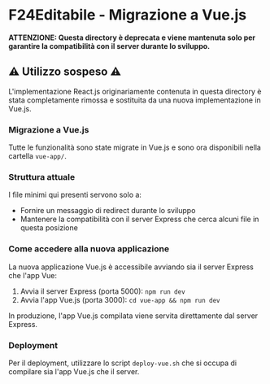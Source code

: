 # F24Editabile - Migrazione a Vue.js

**ATTENZIONE: Questa directory è deprecata e viene mantenuta solo per garantire la compatibilità con il server durante lo sviluppo.**

## ⚠️ Utilizzo sospeso ⚠️

L'implementazione React.js originariamente contenuta in questa directory è stata completamente rimossa e sostituita da una nuova implementazione in Vue.js.

### Migrazione a Vue.js

Tutte le funzionalità sono state migrate in Vue.js e sono ora disponibili nella cartella `vue-app/`.

### Struttura attuale

I file minimi qui presenti servono solo a:
- Fornire un messaggio di redirect durante lo sviluppo
- Mantenere la compatibilità con il server Express che cerca alcuni file in questa posizione

### Come accedere alla nuova applicazione

La nuova applicazione Vue.js è accessibile avviando sia il server Express che l'app Vue:

1. Avvia il server Express (porta 5000): `npm run dev`
2. Avvia l'app Vue.js (porta 3000): `cd vue-app && npm run dev`

In produzione, l'app Vue.js compilata viene servita direttamente dal server Express.

### Deployment

Per il deployment, utilizzare lo script `deploy-vue.sh` che si occupa di compilare sia l'app Vue.js che il server.